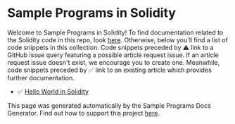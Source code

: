 # Sample Programs in Solidity

Welcome to Sample Programs in Solidity! To find documentation related to the Solidity 
    code in this repo, look [here](https://sample-programs.therenegadecoder.com/languages/solidity).
     Otherwise, below you'll find a list of code snippets in this collection. 
    Code snippets preceded by :warning: link to a GitHub 
    issue query featuring a possible article request issue. If an article request issue 
    doesn't exist, we encourage you to create one. Meanwhile, code snippets preceded 
    by :white_check_mark: link to an existing article which provides further documentation.
    

- :white_check_mark: [Hello World in Solidity](https://sample-programs.therenegadecoder.com/projects/hello-world/solidity)

This page was generated automatically by the Sample Programs Docs Generator. 
    Find out how to support this project [here](https://github.com/TheRenegadeCoder/sample-programs-docs-generator).